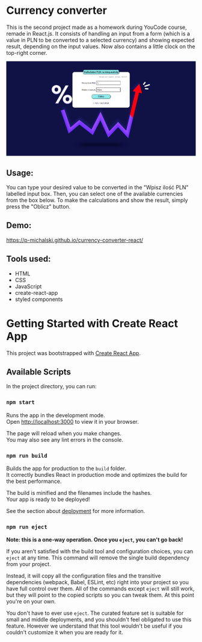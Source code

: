 # Currency converter
This is the second project made as a homework during YouCode course, remade in React.js. It consists of handling an input from a form (which is a value in PLN to be converted to a selected currency) and showing expected result, depending on the input values. Now also contains a little clock on the top-right corner.

![Website](/src/images/screenshot.png?)

## Usage:
You can type your desired value to be converted in the "Wpisz ilość PLN" labelled input box. Then, you can select one of the available currencies from the box below. To make the calculations and show the result, simply press the "Oblicz" button.
## Demo:
https://p-michalski.github.io/currency-converter-react/

## Tools used:
- HTML
- CSS
- JavaScript
- create-react-app
- styled components

# Getting Started with Create React App

This project was bootstrapped with [Create React App](https://github.com/facebook/create-react-app).

## Available Scripts

In the project directory, you can run:

### `npm start`

Runs the app in the development mode.\
Open [http://localhost:3000](http://localhost:3000) to view it in your browser.

The page will reload when you make changes.\
You may also see any lint errors in the console.

### `npm run build`

Builds the app for production to the `build` folder.\
It correctly bundles React in production mode and optimizes the build for the best performance.

The build is minified and the filenames include the hashes.\
Your app is ready to be deployed!

See the section about [deployment](https://facebook.github.io/create-react-app/docs/deployment) for more information.

### `npm run eject`

**Note: this is a one-way operation. Once you `eject`, you can't go back!**

If you aren't satisfied with the build tool and configuration choices, you can `eject` at any time. This command will remove the single build dependency from your project.

Instead, it will copy all the configuration files and the transitive dependencies (webpack, Babel, ESLint, etc) right into your project so you have full control over them. All of the commands except `eject` will still work, but they will point to the copied scripts so you can tweak them. At this point you're on your own.

You don't have to ever use `eject`. The curated feature set is suitable for small and middle deployments, and you shouldn't feel obligated to use this feature. However we understand that this tool wouldn't be useful if you couldn't customize it when you are ready for it.